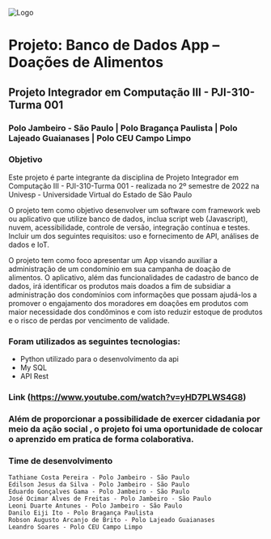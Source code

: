 ![Logo](https://univesp.br/sites/58f6506869226e9479d38201/theme/images/logo-univesp.png?1502396299)

# Projeto: Banco de Dados App – Doações de Alimentos  
## Projeto Integrador em Computação III - PJI-310- Turma 001

### Polo Jambeiro - São Paulo | Polo Bragança Paulista | Polo Lajeado Guaianases | Polo CEU Campo Limpo

### Objetivo
Este projeto é parte integrante da disciplina de Projeto Integrador em Computação III - PJI-310-Turma 001 - realizada no 2º semestre de 2022 na Univesp - Universidade Virtual do Estado de São Paulo

O projeto tem como objetivo desenvolver um software com framework web ou aplicativo que utilize banco de dados, inclua script web (Javascript), nuvem, acessibilidade, controle de versão, integração contínua e testes. Incluir um dos seguintes requisitos: uso e fornecimento de API, análises de dados e IoT.

O projeto tem como foco apresentar um App visando auxiliar a administração de um condomínio em sua campanha de doação de alimentos. O aplicativo, além das funcionalidades de cadastro de banco de dados, irá identificar os produtos mais doados a fim de subsidiar a administração dos condomínios com informações que possam ajudá-los a promover o engajamento dos moradores em doações em produtos com maior necessidade dos condôminos e com isto reduzir estoque de produtos e o risco de perdas por vencimento de validade.

### Foram utilizados as seguintes tecnologias:
 - Python utilizado para o desenvolvimento da api
 - My SQL
 - API Rest

### Link (https://www.youtube.com/watch?v=yHD7PLWS4G8)

### Além de proporcionar a possibilidade de exercer cidadania por meio da ação social , o projeto foi uma oportunidade de colocar o aprenzido em pratica de forma colaborativa. 


### Time de desenvolvimento
```
Tathiane Costa Pereira - Polo Jambeiro - São Paulo
Edilson Jesus da Silva - Polo Jambeiro - São Paulo
Eduardo Gonçalves Gama - Polo Jambeiro - São Paulo
José Ocimar Alves de Freitas - Polo Jambeiro - São Paulo
Leoni Duarte Antunes - Polo Jambeiro - São Paulo
Danilo Eiji Ito - Polo Bragança Paulista
Robson Augusto Arcanjo de Brito - Polo Lajeado Guaianases
Leandro Soares - Polo CEU Campo Limpo
```